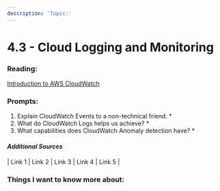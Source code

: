 ```yaml
---
description: 'Topic:'
---
```


# 4.3 - Cloud Logging and Monitoring

### Reading:

[Introduction to AWS CloudWatch](https://www.citrusconsulting.com/introduction-to-aws-cloudwatch/)

### Prompts:

1. Explain CloudWatch Events to a non-technical friend.
   *
2. What do CloudWatch Logs helps us achieve?
   *
3. What capabilities does CloudWatch Anomaly detection have?
   *

#### _Additional Sources_

\| Link 1 | Link 2 | Link 3 | Link 4 | Link 5 |

### Things I want to know more about:

